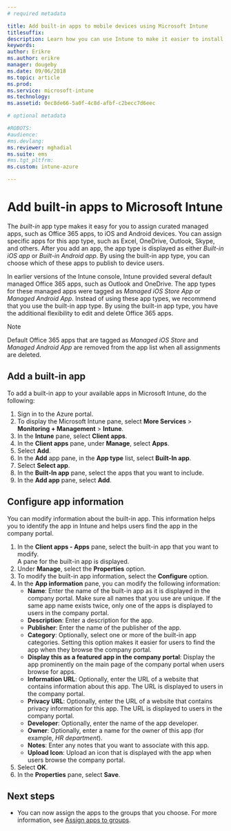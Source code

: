 ```yaml
---
# required metadata

title: Add built-in apps to mobile devices using Microsoft Intune
titlesuffix: 
description: Learn how you can use Intune to make it easier to install built-in apps mobile devices.
keywords:
author: Erikre
ms.author: erikre
manager: dougeby
ms.date: 09/06/2018
ms.topic: article
ms.prod:
ms.service: microsoft-intune
ms.technology:
ms.assetid: 0ec8de66-5a0f-4c8d-afbf-c2becc7d6eec

# optional metadata

#ROBOTS:
#audience:
#ms.devlang:
ms.reviewer: mghadial
ms.suite: ems
#ms.tgt_pltfrm:
ms.custom: intune-azure

---
```


# Add built-in apps to Microsoft Intune

The *built-in* app type makes it easy for you to assign curated managed apps, such as Office 365 apps, to iOS and Android devices. You can assign specific apps for this app type, such as Excel, OneDrive, Outlook, Skype, and others. After you add an app, the app type is displayed as either *Built-in iOS app* or *Built-in Android app*. By using the built-in app type, you can choose which of these apps to publish to device users.

In earlier versions of the Intune console, Intune provided several default managed Office 365 apps, such as Outlook and OneDrive. The app types for these managed apps were tagged as *Managed iOS Store App* or *Managed Android App*. Instead of using these app types, we recommend that you use the built-in app type. By using the built-in app type, you have the additional flexibility to edit and delete Office 365 apps.

>[!NOTE]
>Default Office 365 apps that are tagged as *Managed iOS Store* and *Managed Android App* are removed from the app list when all assignments are deleted.

## Add a built-in app

To add a built-in app to your available apps in Microsoft Intune, do the following:
1. Sign in to the Azure portal.
2. To display the Microsoft Intune pane, select **More Services** > **Monitoring + Management** > **Intune**.
3. In the **Intune** pane, select **Client apps**.
4. In the **Client apps** pane, under **Manage**, select **Apps**.
5. Select **Add**.
6. In the **Add** app pane, in the **App type** list, select **Built-In app**.
7. Select **Select app**.
8. In the **Built-In app** pane, select the apps that you want to include.
9. In the **Add app** pane, select **Add**.


## Configure app information

You can modify information about the built-in app. This information helps you to identify the app in Intune and helps users find the app in the company portal.
1. In the **Client apps - Apps** pane, select the built-in app that you want to modify.  
    A pane for the built-in app is displayed.
2. Under **Manage**, select the **Properties** option.
3. To modify the built-in app information, select the **Configure** option.
4. In the **App information** pane, you can modify the following information:
    - **Name**: Enter the name of the built-in app as it is displayed in the company portal. Make sure all names that you use are unique. If the same app name exists twice, only one of the apps is displayed to users in the company portal.
    - **Description**: Enter a description for the app. 
    - **Publisher**: Enter the name of the publisher of the app.
    - **Category**: Optionally, select one or more of the built-in app categories. Setting this option makes it easier for users to find the app when they browse the company portal.
    - **Display this as a featured app in the company portal**: Display the app prominently on the main page of the company portal when users browse for apps.
    - **Information URL**: Optionally, enter the URL of a website that contains information about this app. The URL is displayed to users in the company portal.
    - **Privacy URL**: Optionally, enter the URL of a website that contains privacy information for this app. The URL is displayed to users in the company portal.
    - **Developer**: Optionally, enter the name of the app developer.
    - **Owner**: Optionally, enter a name for the owner of this app (for example, *HR department*).
    - **Notes**: Enter any notes that you want to associate with this app.
    - **Upload Icon**: Upload an icon that is displayed with the app when users browse the company portal.
4. Select **OK**.
5. In the **Properties** pane, select **Save**.

## Next steps

- You can now assign the apps to the groups that you choose. For more information, see [Assign apps to groups](apps-deploy.md).
